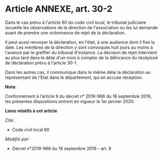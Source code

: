 # Article ANNEXE, art. 30-2

Dans le cas prévu à l'article 60 du code civil local, le tribunal judiciaire recueille les observations de la direction de
l'association ou les lui demande avant de prendre une ordonnance de rejet de la déclaration.

Il peut aussi renvoyer la déclaration, en l'état, à une audience dont il fixe la date. Les membres de la direction y sont
convoqués huit jours au moins à l'avance par le greffier du tribunal d'instance. La décision de rejet intervient au plus tard
dans le délai d'un mois à compter de la délivrance du récépissé de déclaration prévu à l'article 30-1.

Dans les autres cas, il communique dans le même délai la déclaration au représentant de l'Etat dans le département, qui en
accuse réception.

**Nota:**

Conformément à l’article 9 du décret n° 2019-966 du 18 septembre 2019, les présentes dispositions entrent en vigueur le 1er
janvier 2020.

**Liens relatifs à cet article**

_Cite_:

  - Code civil local 60

_Modifié par_:

  - Décret n°2019-966 du 18 septembre 2019 - art. 8
